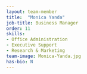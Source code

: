 ```yaml
---
layout: team-member
title:  "Monica Yanda"
job-title: Business Manager
order: 11
skills:
- Office Administration
- Executive Support
- Research & Marketing
team-image: Monica-Yanda.jpg
has-bio: N
---
```

